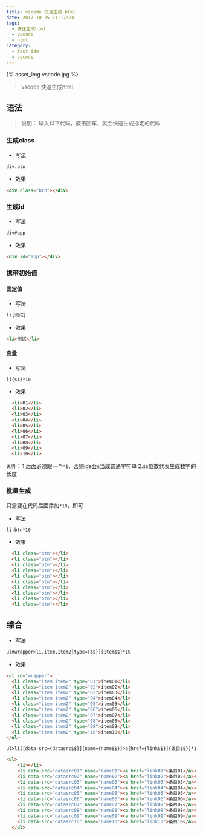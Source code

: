 ```yaml
---
title: vscode 快速生成 html
date: 2017-10-25 11:17:23
tags: 
  - 快速生成html
  - vscode
  - html
category:
  - fast ide
  - vscode
---
```


{% asset_img vscode.jpg %}

> vscode 快速生成html

<!-- more -->

## 语法

> 说明： 输入以下代码，敲击回车，就会快速生成指定的代码

### 生成class

* 写法

``` html
div.btn
```

* 效果

``` html
<div class="btn"></div>
```

### 生成id

* 写法

``` html
div#app
```

* 效果

``` html
<div id="app"></div>
```

### 携带初始值

#### 固定值

* 写法

``` html
li{测试}
```

* 效果

``` html
<li>测试</li>
```

#### 变量

* 写法

``` html
li{$$}*10
```

* 效果

``` html
  <li>01</li>
  <li>02</li>
  <li>03</li>
  <li>04</li>
  <li>05</li>
  <li>06</li>
  <li>07</li>
  <li>08</li>
  <li>09</li>
  <li>10</li>
```

`说明`：
  1.后面必须跟一个`*1`，否则ide会`$`当成普通字符串
  2.`$$`位数代表生成数字的长度

### 批量生成

只需要在代码后面添加`*10`，即可

* 写法

``` html
li.btn*10
```

* 效果

``` html
  <li class="btn"></li>
  <li class="btn"></li>
  <li class="btn"></li>
  <li class="btn"></li>
  <li class="btn"></li>
  <li class="btn"></li>
  <li class="btn"></li>
  <li class="btn"></li>
  <li class="btn"></li>
  <li class="btn"></li>
```

## 综合

* 写法

``` html
ul#wrapper>li.item.item2[type={$$}]{item$$}*10
```

* 效果

``` html
<ul id="wrapper">
  <li class="item item2" type="01">item01</li>
  <li class="item item2" type="02">item02</li>
  <li class="item item2" type="03">item03</li>
  <li class="item item2" type="04">item04</li>
  <li class="item item2" type="05">item05</li>
  <li class="item item2" type="06">item06</li>
  <li class="item item2" type="07">item07</li>
  <li class="item item2" type="08">item08</li>
  <li class="item item2" type="09">item09</li>
  <li class="item item2" type="10">item10</li>
</ul>
```

``` html
ul>li([data-src={datasrc$$}][name={name$$}]>a[href={link$$}]{条目$$})*10
```

``` html
<ul>
    <li></li>
    <li data-src="datasrc01" name="name01"><a href="link01">条目01</a></li>
    <li data-src="datasrc02" name="name02"><a href="link02">条目02</a></li>
    <li data-src="datasrc03" name="name03"><a href="link03">条目03</a></li>
    <li data-src="datasrc04" name="name04"><a href="link04">条目04</a></li>
    <li data-src="datasrc05" name="name05"><a href="link05">条目05</a></li>
    <li data-src="datasrc06" name="name06"><a href="link06">条目06</a></li>
    <li data-src="datasrc07" name="name07"><a href="link07">条目07</a></li>
    <li data-src="datasrc08" name="name08"><a href="link08">条目08</a></li>
    <li data-src="datasrc09" name="name09"><a href="link09">条目09</a></li>
    <li data-src="datasrc10" name="name10"><a href="link10">条目10</a></li>
  </ul>
```